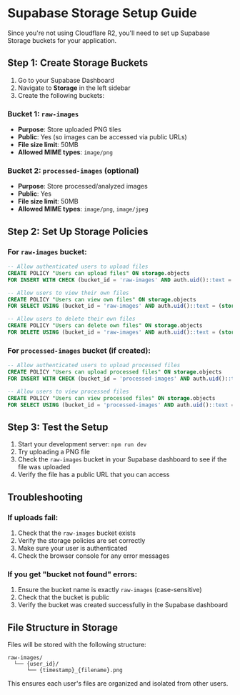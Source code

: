 # Supabase Storage Setup Guide

Since you're not using Cloudflare R2, you'll need to set up Supabase Storage buckets for your application.

## Step 1: Create Storage Buckets

1. Go to your Supabase Dashboard
2. Navigate to **Storage** in the left sidebar
3. Create the following buckets:

### Bucket 1: `raw-images`
- **Purpose**: Store uploaded PNG tiles
- **Public**: Yes (so images can be accessed via public URLs)
- **File size limit**: 50MB
- **Allowed MIME types**: `image/png`

### Bucket 2: `processed-images` (optional)
- **Purpose**: Store processed/analyzed images
- **Public**: Yes
- **File size limit**: 50MB
- **Allowed MIME types**: `image/png`, `image/jpeg`

## Step 2: Set Up Storage Policies

### For `raw-images` bucket:
```sql
-- Allow authenticated users to upload files
CREATE POLICY "Users can upload files" ON storage.objects
FOR INSERT WITH CHECK (bucket_id = 'raw-images' AND auth.uid()::text = (storage.foldername(name))[1]);

-- Allow users to view their own files
CREATE POLICY "Users can view own files" ON storage.objects
FOR SELECT USING (bucket_id = 'raw-images' AND auth.uid()::text = (storage.foldername(name))[1]);

-- Allow users to delete their own files
CREATE POLICY "Users can delete own files" ON storage.objects
FOR DELETE USING (bucket_id = 'raw-images' AND auth.uid()::text = (storage.foldername(name))[1]);
```

### For `processed-images` bucket (if created):
```sql
-- Allow authenticated users to upload processed files
CREATE POLICY "Users can upload processed files" ON storage.objects
FOR INSERT WITH CHECK (bucket_id = 'processed-images' AND auth.uid()::text = (storage.foldername(name))[1]);

-- Allow users to view processed files
CREATE POLICY "Users can view processed files" ON storage.objects
FOR SELECT USING (bucket_id = 'processed-images' AND auth.uid()::text = (storage.foldername(name))[1]);
```

## Step 3: Test the Setup

1. Start your development server: `npm run dev`
2. Try uploading a PNG file
3. Check the `raw-images` bucket in your Supabase dashboard to see if the file was uploaded
4. Verify the file has a public URL that you can access

## Troubleshooting

### If uploads fail:
1. Check that the `raw-images` bucket exists
2. Verify the storage policies are set correctly
3. Make sure your user is authenticated
4. Check the browser console for any error messages

### If you get "bucket not found" errors:
1. Ensure the bucket name is exactly `raw-images` (case-sensitive)
2. Check that the bucket is public
3. Verify the bucket was created successfully in the Supabase dashboard

## File Structure in Storage

Files will be stored with the following structure:
```
raw-images/
  └── {user_id}/
      └── {timestamp}_{filename}.png
```

This ensures each user's files are organized and isolated from other users.
